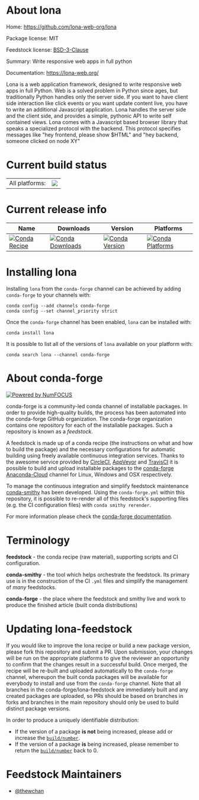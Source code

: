 About lona
==========

Home: https://github.com/lona-web-org/lona

Package license: MIT

Feedstock license: [BSD-3-Clause](https://github.com/conda-forge/lona-feedstock/blob/master/LICENSE.txt)

Summary: Write responsive web apps in full python

Documentation: https://lona-web.org/

Lona is a web application framework, designed to write responsive web apps
 in full Python. Web is a solved problem in Python since ages, but
 traditionally Python handles only the server side. If you want to have
 client side interaction like click events or you want update content live,
 you have to write an additional Javascript application. Lona handles the
 server side and the client side, and provides a simple, pythonic API to
 write self contained views. Lona comes with a Javascript based browser
 library that speaks a specialized protocol with the backend. This protocol
 specifies messages like "hey frontend, please show $HTML" and "hey
 backend, someone clicked on node XY"


Current build status
====================


<table><tr><td>All platforms:</td>
    <td>
      <a href="https://dev.azure.com/conda-forge/feedstock-builds/_build/latest?definitionId=13741&branchName=master">
        <img src="https://dev.azure.com/conda-forge/feedstock-builds/_apis/build/status/lona-feedstock?branchName=master">
      </a>
    </td>
  </tr>
</table>

Current release info
====================

| Name | Downloads | Version | Platforms |
| --- | --- | --- | --- |
| [![Conda Recipe](https://img.shields.io/badge/recipe-lona-green.svg)](https://anaconda.org/conda-forge/lona) | [![Conda Downloads](https://img.shields.io/conda/dn/conda-forge/lona.svg)](https://anaconda.org/conda-forge/lona) | [![Conda Version](https://img.shields.io/conda/vn/conda-forge/lona.svg)](https://anaconda.org/conda-forge/lona) | [![Conda Platforms](https://img.shields.io/conda/pn/conda-forge/lona.svg)](https://anaconda.org/conda-forge/lona) |

Installing lona
===============

Installing `lona` from the `conda-forge` channel can be achieved by adding `conda-forge` to your channels with:

```
conda config --add channels conda-forge
conda config --set channel_priority strict
```

Once the `conda-forge` channel has been enabled, `lona` can be installed with:

```
conda install lona
```

It is possible to list all of the versions of `lona` available on your platform with:

```
conda search lona --channel conda-forge
```


About conda-forge
=================

[![Powered by
NumFOCUS](https://img.shields.io/badge/powered%20by-NumFOCUS-orange.svg?style=flat&colorA=E1523D&colorB=007D8A)](https://numfocus.org)

conda-forge is a community-led conda channel of installable packages.
In order to provide high-quality builds, the process has been automated into the
conda-forge GitHub organization. The conda-forge organization contains one repository
for each of the installable packages. Such a repository is known as a *feedstock*.

A feedstock is made up of a conda recipe (the instructions on what and how to build
the package) and the necessary configurations for automatic building using freely
available continuous integration services. Thanks to the awesome service provided by
[CircleCI](https://circleci.com/), [AppVeyor](https://www.appveyor.com/)
and [TravisCI](https://travis-ci.com/) it is possible to build and upload installable
packages to the [conda-forge](https://anaconda.org/conda-forge)
[Anaconda-Cloud](https://anaconda.org/) channel for Linux, Windows and OSX respectively.

To manage the continuous integration and simplify feedstock maintenance
[conda-smithy](https://github.com/conda-forge/conda-smithy) has been developed.
Using the ``conda-forge.yml`` within this repository, it is possible to re-render all of
this feedstock's supporting files (e.g. the CI configuration files) with ``conda smithy rerender``.

For more information please check the [conda-forge documentation](https://conda-forge.org/docs/).

Terminology
===========

**feedstock** - the conda recipe (raw material), supporting scripts and CI configuration.

**conda-smithy** - the tool which helps orchestrate the feedstock.
                   Its primary use is in the construction of the CI ``.yml`` files
                   and simplify the management of *many* feedstocks.

**conda-forge** - the place where the feedstock and smithy live and work to
                  produce the finished article (built conda distributions)


Updating lona-feedstock
=======================

If you would like to improve the lona recipe or build a new
package version, please fork this repository and submit a PR. Upon submission,
your changes will be run on the appropriate platforms to give the reviewer an
opportunity to confirm that the changes result in a successful build. Once
merged, the recipe will be re-built and uploaded automatically to the
`conda-forge` channel, whereupon the built conda packages will be available for
everybody to install and use from the `conda-forge` channel.
Note that all branches in the conda-forge/lona-feedstock are
immediately built and any created packages are uploaded, so PRs should be based
on branches in forks and branches in the main repository should only be used to
build distinct package versions.

In order to produce a uniquely identifiable distribution:
 * If the version of a package **is not** being increased, please add or increase
   the [``build/number``](https://docs.conda.io/projects/conda-build/en/latest/resources/define-metadata.html#build-number-and-string).
 * If the version of a package **is** being increased, please remember to return
   the [``build/number``](https://docs.conda.io/projects/conda-build/en/latest/resources/define-metadata.html#build-number-and-string)
   back to 0.

Feedstock Maintainers
=====================

* [@thewchan](https://github.com/thewchan/)

